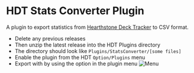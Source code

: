 # HDT Stats Converter Plugin
A plugin to export statistics from [Hearthstone Deck Tracker](https://github.com/Epix37/Hearthstone-Deck-Tracker) to CSV format.

- Delete any previous releases
- Then unzip the latest release into the HDT Plugins directory
- The directory should look like ``Plugins/StatsConverter/[some files]``
- Enable the plugin from the HDT ``Option/Plugins`` menu
- Export with by using the option in the plugin menu
![Menu](http://i.imgur.com/05c4FaQ.png)
